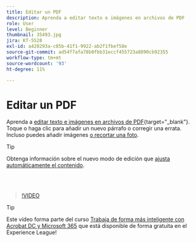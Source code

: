 ```yaml
---
title: Editar un PDF
description: Aprenda a editar texto e imágenes en archivos de PDF
role: User
level: Beginner
thumbnail: 35493.jpg
jira: KT-5528
exl-id: a420293a-c85b-41f1-9922-ab2f1fbef58e
source-git-commit: ad54f7afa78b0fbb31eccf455723a8890cb92355
workflow-type: tm+mt
source-wordcount: '93'
ht-degree: 11%

---
```


# Editar un PDF

Aprenda a [editar texto e imágenes en archivos de PDF](https://www.adobe.com/es/acrobat/online/pdf-editor.html){target="_blank"}. Toque o haga clic para añadir un nuevo párrafo o corregir una errata. Incluso puedes añadir imágenes [o recortar una foto](https://www.adobe.com/acrobat/online/crop-pdf.html).

>[!TIP]
>
>Obtenga información sobre el nuevo modo de edición que [ajusta automáticamente el contenido](auto-adjust-layout.md).

<br> 

>[!VIDEO](https://video.tv.adobe.com/v/35493?quality=12&learn=on&hidetitle=true)

>[!TIP]
>
>Este vídeo forma parte del curso [Trabaja de forma más inteligente con Acrobat DC y Microsoft 365](https://experienceleague.adobe.com/?recommended=Acrobat-U-1-2021.microsoft365) que está disponible de forma gratuita en el Experience League!
